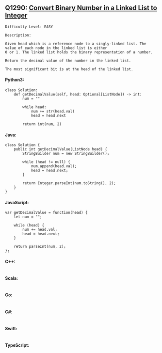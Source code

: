 ## Q1290: [Convert Binary Number in a Linked List to Integer](https://leetcode.com/problems/convert-binary-number-in-a-linked-list-to-integer/)

```
Difficulty Level: EASY
```

```
Description:

Given head which is a reference node to a singly-linked list. The value of each node in the linked list is either
0 or 1. The linked list holds the binary representation of a number.

Return the decimal value of the number in the linked list.

The most significant bit is at the head of the linked list.
```

#### Python3:

```
class Solution:
    def getDecimalValue(self, head: Optional[ListNode]) -> int:
        num = ""
        
        while head:
            num += str(head.val)
            head = head.next
        
        return int(num, 2)
```

#### Java:

```
class Solution {
    public int getDecimalValue(ListNode head) {
        StringBuilder num = new StringBuilder();

        while (head != null) {
            num.append(head.val);
            head = head.next;
        }

        return Integer.parseInt(num.toString(), 2);
    }
}
```

#### JavaScript:

```
var getDecimalValue = function(head) {
    let num = "";

    while (head) {
        num += head.val;
        head = head.next;
    }

    return parseInt(num, 2);
};
```

#### C++:

```

```

#### Scala:

```

```

#### Go:

```

```

#### C#:

```

```

#### Swift:

```

```

#### TypeScript:

```

```